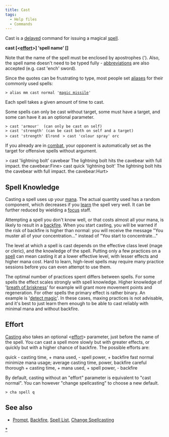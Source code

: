 ```yaml
---
title: Cast
tags:
  - Help files
  - Commands
---
```

Cast is a [delayed](delayed "wikilink") command for issuing a magical
[spell](spell "wikilink").

**cast \[\<[effort](effort "wikilink")\>\] 'spell name' \[<target>\]**

Note that the name of the spell must be enclosed by apostrophes (').
Also, the spell name doesn't need to be typed fully -
[abbreviations](abbreviation "wikilink") are also accepted (e.g. cast
'ench' sword).

Since the quotes can be frustrating to type, most people set
[aliases](alias "wikilink") for their commonly used spells:

`> alias mm cast normal '`[`magic missile`](Magic_Missile "wikilink")`'`

Each spell takes a given amount of time to cast.

Some spells can only be cast without target, some must have a target,
and some can have it as an optional parameter.

`> cast 'armour'  (can only be cast on self)`
`> cast 'strength' (can be cast both on self and a target)`
`> cast 'strength' Elrond `
`> cast 'colour spray' orc`

If you already are in [combat](combat "wikilink"), your opponent is
automatically set as the target for offensive spells without argument.

\> cast 'lightning bolt' cavebear The lightning bolt hits the cavebear
with full impact. the cavebear:Fine\> cast quick 'lightning bolt' The
lightning bolt hits the cavebear with full impact. the cavebear:Hurt\>

## Spell Knowledge

Casting a spell uses up your [mana](mana "wikilink"). The actual
quantity used has a random component, which decreases if you
[learn](learn "wikilink") the spell very well. It can be further reduced
by wielding a [focus](focus "wikilink") staff.

Attempting a spell you don't know well, or that costs almost all your
mana, is likely to result in a [backfire](backfire "wikilink"). When you
start casting, you will be warned if the risk of backfire is higher than
normal: you will receive the message "You muster all of your
concentration..." instead of "You start to concentrate..."

The level at which a spell is cast depends on the effective class level
(mage or cleric), and the knowledge of the spell. Putting only a few
practices on a [spell](spell "wikilink") can mean casting it at a lower
effective level, with lesser effects and higher mana cost. Hard to
learn, high-level spells may require many practice sessions before you
can even attempt to use them.

The optimal number of practices spent differs between spells. For some
spells the effect scales strongly with spell knowledge. Higher knowledge
of '[breath of briskness](Breath_of_Briskness "wikilink")' for example
will grant more movement points and regeneration. For other spells the
primary effect is rather binary. An example is '[detect
magic](Detect_Magic "wikilink")'. In these cases, maxing practices is
not advisable, and it's best to just learn them enough to be able to
cast reliably with minimal mana and without backfire.

## Effort

[Casting](Cast "wikilink") also takes an optional
\<[effort](effort "wikilink")\> parameter, just before the name of the
spell. You can cast a spell more slowly but with greater effects, or
quickly but with a higher chance of backfire. The possible efforts are:

quick - casting time, + mana used, - spell power, + backfire fast normal
minimize mana usage; average casting time, power, backfire careful
thorough + casting time, + mana used, + spell power, - backfire

By default, casting without an "effort" parameter is equivalent to "cast
normal". You can however "change spellcasting" to choose a new default.

`> cha spell q`

## See also

- [Prompt](Prompt "wikilink"), [Backfire](Backfire "wikilink"), [Spell
  List](Spell "wikilink"), [Change
  Spellcasting](Change_Spellcasting "wikilink")

[\*](Category:Spells "wikilink") 